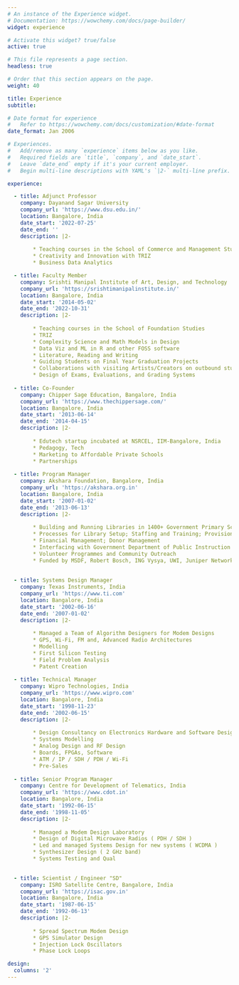 ```yaml
---
# An instance of the Experience widget.
# Documentation: https://wowchemy.com/docs/page-builder/
widget: experience

# Activate this widget? true/false
active: true

# This file represents a page section.
headless: true

# Order that this section appears on the page.
weight: 40

title: Experience
subtitle:

# Date format for experience
#   Refer to https://wowchemy.com/docs/customization/#date-format
date_format: Jan 2006

# Experiences.
#   Add/remove as many `experience` items below as you like.
#   Required fields are `title`, `company`, and `date_start`.
#   Leave `date_end` empty if it's your current employer.
#   Begin multi-line descriptions with YAML's `|2-` multi-line prefix.

experience:

  - title: Adjunct Professor
    company: Dayanand Sagar University
    company_url: 'https://www.dsu.edu.in/'
    location: Bangalore, India
    date_start: '2022-07-25'
    date_end: ''
    description: |2-
        
        * Teaching courses in the School of Commerce and Management Studies
        * Creativity and Innovation with TRIZ
        * Business Data Analytics 

  - title: Faculty Member
    company: Srishti Manipal Institute of Art, Design, and Technology
    company_url: 'https://srishtimanipalinstitute.in/'
    location: Bangalore, India
    date_start: '2014-05-02'
    date_end: '2022-10-31'
    description: |2-
        
        * Teaching courses in the School of Foundation Studies
        * TRIZ
        * Complexity Science and Math Models in Design
        * Data Viz and ML in R and other FOSS software
        * Literature, Reading and Writing
        * Guiding Students on Final Year Graduation Projects
        * Collaborations with visiting Artists/Creators on outbound student courses
        * Design of Exams, Evaluations, and Grading Systems
 
  - title: Co-Founder
    company: Chipper Sage Education, Bangalore, India
    company_url: 'https://www.thechippersage.com/'
    location: Bangalore, India
    date_start: '2013-06-14'
    date_end: '2014-04-15'
    description: |2-
        
        * Edutech startup incubated at NSRCEL, IIM-Bangalore, India
        * Pedagogy, Tech
        * Marketing to Affordable Private Schools
        * Partnerships
  
  - title: Program Manager
    company: Akshara Foundation, Bangalore, India
    company_url: 'https://akshara.org.in'
    location: Bangalore, India
    date_start: '2007-01-02'
    date_end: '2013-06-13'
    description: |2-
        
        * Building and Running Libraries in 1400+ Government Primary Schools
        * Processes for Library Setup; Staffing and Training; Provisioning; Operations; Assessment
        * Financial Management; Donor Management
        * Interfacing with Government Department of Public Instruction
        * Volunteer Programmes and Community Outreach
        * Funded by MSDF, Robert Bosch, ING Vysya, UWI, Juniper Networks, LEGO Foundation
  
  
  - title: Systems Design Manager
    company: Texas Instruments, India
    company_url: 'https://www.ti.com'
    location: Bangalore, India
    date_start: '2002-06-16'
    date_end: '2007-01-02'
    description: |2-
        
        * Managed a Team of Algorithm Designers for Modem Designs
        * GPS, Wi-Fi, FM and, Advanced Radio Architectures
        * Modelling 
        * First Silicon Testing
        * Field Problem Analysis
        * Patent Creation
        
  - title: Technical Manager
    company: Wipro Technologies, India
    company_url: 'https://www.wipro.com'
    location: Bangalore, India
    date_start: '1998-11-23'
    date_end: '2002-06-15'
    description: |2-
        
        * Design Consultancy on Electronics Hardware and Software Designs
        * Systems Modelling 
        * Analog Design and RF Design
        * Boards, FPGAs, Software
        * ATM / IP / SDH / PDH / Wi-Fi
        * Pre-Sales
    
  - title: Senior Program Manager
    company: Centre for Development of Telematics, India
    company_url: 'https://www.cdot.in'
    location: Bangalore, India
    date_start: '1992-06-15'
    date_end: '1998-11-05'
    description: |2-
        
        * Managed a Modem Design Laboratory 
        * Design of Digital Microwave Radios ( PDH / SDH )
        * Led and managed Systems Design for new systems ( WCDMA )
        * Synthesizer Design ( 2 GHz band)
        * Systems Testing and Qual
        

  - title: Scientist / Engineer "SD"
    company: ISRO Satellite Centre, Bangalore, India
    company_url: 'https://isac.gov.in'
    location: Bangalore, India
    date_start: '1987-06-15'
    date_end: '1992-06-13'
    description: |2-
        
        * Spread Spectrum Modem Design
        * GPS Simulator Design
        * Injection Lock Oscillators
        * Phase Lock Loops

design:
  columns: '2'
---
```

